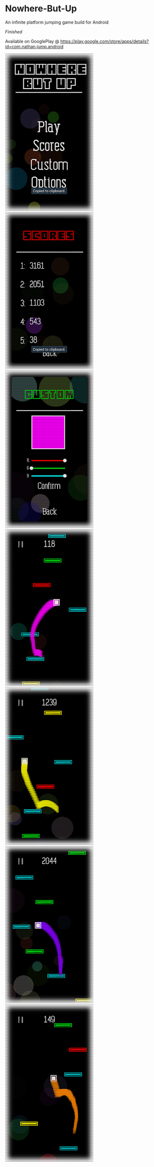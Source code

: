 # Nowhere-But-Up
An infinite platform jumping game build for Android

*Finished*

Available on GooglePlay @ https://play.google.com/store/apps/details?id=com.nathan.jump.android

![screenshot](https://github.com/Nanoparty/Nowhere-But-Up/blob/master/menu.png)
![screenshot](https://github.com/Nanoparty/Nowhere-But-Up/blob/master/scores.png)
![screenshot](https://github.com/Nanoparty/Nowhere-But-Up/blob/master/colors.png)
![screenshot](https://github.com/Nanoparty/Nowhere-But-Up/blob/master/jump1.png)
![screenshot](https://github.com/Nanoparty/Nowhere-But-Up/blob/master/jump2.png)
![screenshot](https://github.com/Nanoparty/Nowhere-But-Up/blob/master/jump3.png)
![screenshot](https://github.com/Nanoparty/Nowhere-But-Up/blob/master/jump4.png)
